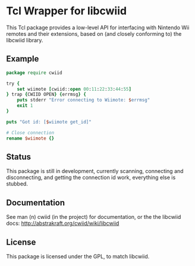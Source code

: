 Tcl Wrapper for libcwiid
========================

This Tcl package provides a low-level API for interfacing with Nintendo Wii
remotes and their extensions, based on (and closely conforming to) the
libcwiid library.

Example
-------

```tcl
package require cwiid

try {
	set wiimote	[cwiid::open 00:11:22:33:44:55]
} trap {CWIID OPEN} {errmsg} {
	puts stderr "Error connecting to Wiimote: $errmsg"
	exit 1
}

puts "Got id: [$wiimote get_id]"

# Close connection
rename $wiimote {}
```

Status
------

This package is still in development, currently scanning, connecting and
disconnecting, and getting the connection id work, everything else is stubbed.

Documentation
-------------

See man (n) cwiid (in the project) for documentation, or the the libcwiid docs:
http://abstrakraft.org/cwiid/wiki/libcwiid

License
-------

This package is licensed under the GPL, to match libcwiid.
